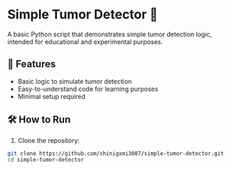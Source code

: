 # Simple Tumor Detector 🧠

A basic Python script that demonstrates simple tumor detection logic, intended for educational and experimental purposes.

## 🚀 Features
- Basic logic to simulate tumor detection
- Easy-to-understand code for learning purposes
- Minimal setup required

## 🛠️ How to Run

1. Clone the repository:
```bash
git clone https://github.com/shinigxmi3087/simple-tumor-detector.git
cd simple-tumor-detector
